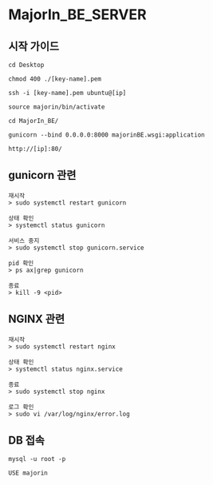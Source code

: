 # MajorIn_BE_SERVER

## 시작 가이드
```
cd Desktop

chmod 400 ./[key-name].pem

ssh -i [key-name].pem ubuntu@[ip]

source majorin/bin/activate

cd MajorIn_BE/

gunicorn --bind 0.0.0.0:8000 majorinBE.wsgi:application

http://[ip]:80/

```

## gunicorn 관련
```
재시작
> sudo systemctl restart gunicorn

상태 확인
> systemctl status gunicorn

서비스 중지
> sudo systemctl stop gunicorn.service

pid 확인
> ps ax|grep gunicorn

종료
> kill -9 <pid>

```

## NGINX 관련
```
재시작
> sudo systemctl restart nginx

상태 확인
> systemctl status nginx.service

종료
> sudo systemctl stop nginx

로그 확인
> sudo vi /var/log/nginx/error.log

```

## DB 접속
```
mysql -u root -p 

USE majorin
```